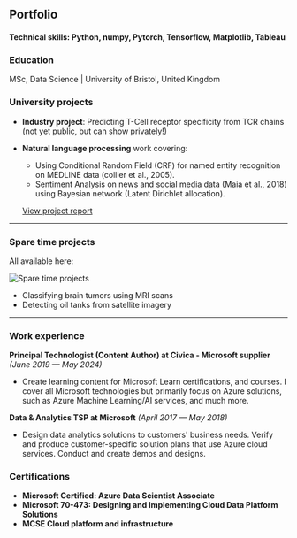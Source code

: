 ## Portfolio
#### Technical skills: Python, numpy, Pytorch, Tensorflow, Matplotlib, Tableau
### Education

MSc, Data Science | University of Bristol, United Kingdom

### University projects

- **Industry project**: Predicting T-Cell receptor specificity from TCR chains (not yet public, but can show privately!)

- **Natural language processing** work covering:
    - Using Conditional Random Field (CRF) for named entity recognition on MEDLINE data (collier et al., 2005).
    - Sentiment Analysis on news and social media data (Maia et al., 2018) using Bayesian network (Latent Dirichlet allocation).

    [View project report]()
---

### Spare time projects
All available here: 

![Spare time projects](https://img.shields.io/badge/GitHub-View_in_GitHub-blue?logo=GitHub&color=red)

- Classifying brain tumors using MRI scans
- Detecting oil tanks from satellite imagery 

---
        

### Work experience

**Principal Technologist (Content Author) at Civica  - Microsoft supplier** *(June 2019 — May 2024)*
- Create learning content for Microsoft Learn
certifications, and courses. I cover all Microsoft technologies but 
primarily focus on Azure solutions, such as Azure Machine Learning/AI services, and much more.

**Data & Analytics TSP at Microsoft** *(April 2017 — May 2018)*
- Design data analytics solutions to customers' business needs. Verify 
and produce customer-specific solution plans that use Azure cloud 
services. Conduct and create demos and designs.

### Certifications
- **Microsoft Certified: Azure Data Scientist Associate**
- **Microsoft 70-473: Designing and Implementing Cloud Data Platform Solutions** 
- **MCSE Cloud platform and infrastructure**
